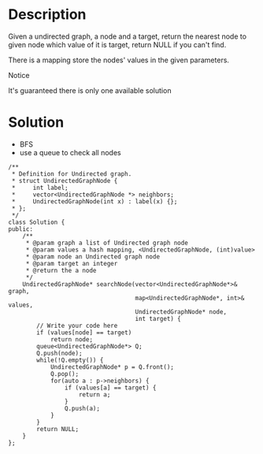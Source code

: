 # Description

Given a undirected graph, a node and a target, return the nearest node to given node which value of it is target, return NULL if you can't find.

There is a mapping store the nodes' values in the given parameters.

 Notice

It's guaranteed there is only one available solution

# Solution

- BFS
- use a queue to check all nodes

```
/**
 * Definition for Undirected graph.
 * struct UndirectedGraphNode {
 *     int label;
 *     vector<UndirectedGraphNode *> neighbors;
 *     UndirectedGraphNode(int x) : label(x) {};
 * };
 */
class Solution {
public:
    /**
     * @param graph a list of Undirected graph node
     * @param values a hash mapping, <UndirectedGraphNode, (int)value>
     * @param node an Undirected graph node
     * @param target an integer
     * @return the a node
     */
    UndirectedGraphNode* searchNode(vector<UndirectedGraphNode*>& graph,
                                    map<UndirectedGraphNode*, int>& values,
                                    UndirectedGraphNode* node,
                                    int target) {
        // Write your code here
        if (values[node] == target)
            return node;
        queue<UndirectedGraphNode*> Q;
        Q.push(node);
        while(!Q.empty()) {
            UndirectedGraphNode* p = Q.front();
            Q.pop();
            for(auto a : p->neighbors) {
                if (values[a] == target) {
                    return a;
                }
                Q.push(a);
            }
        }
        return NULL;
    }
};
```
